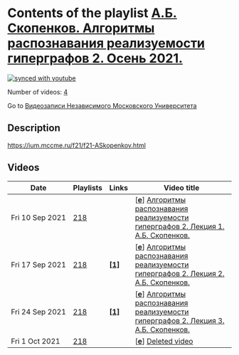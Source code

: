 # Contents of the playlist [А.Б. Скопенков. Алгоритмы распознавания реализуемости гиперграфов 2. Осень 2021.](https://www.youtube.com/playlist?list=PLp9ABVh6_x4F5jvBrGrURrVLW0HvwYDOR)

[![synced with youtube](https://img.shields.io/github/last-commit/mathphysschool/mathphysschool.github.io/autoupdate1?label=synced%20with%20youtube)](#)

Number of videos: [4](#videos)

Go to [Видеозаписи Независимого Московского Университета](../README.md)

## Description

<https://ium.mccme.ru/f21/f21-ASkopenkov.html>

## Videos

|Date|Playlists|Links|Video title|
|---|---|---|---|
| Fri&nbsp;10&nbsp;Sep&nbsp;2021 | [218](../playlists/218 "А.Б. Скопенков. Алгоритмы распознавания реализуемости гиперграфов 2. Осень 2021.") |  | [[**e**](https://studio.youtube.com/video/UPm22WNxZCk/edit "Edit")] [Алгоритмы распознавания реализуемости гиперграфов 2. Лекция 1. А.Б. Скопенков.](https://www.youtube.com/watch?v=UPm22WNxZCk&list=PLp9ABVh6_x4F5jvBrGrURrVLW0HvwYDOR) |
| Fri&nbsp;17&nbsp;Sep&nbsp;2021 | [218](../playlists/218 "А.Б. Скопенков. Алгоритмы распознавания реализуемости гиперграфов 2. Осень 2021.") | [**[1]**](https://ium.mccme.ru/f21/f21-ASkopenkov.html) | [[**e**](https://studio.youtube.com/video/XBoqvBoeJqw/edit "Edit")] [Алгоритмы распознавания реализуемости гиперграфов 2. Лекция 2. А.Б. Скопенков.](https://www.youtube.com/watch?v=XBoqvBoeJqw&list=PLp9ABVh6_x4F5jvBrGrURrVLW0HvwYDOR "https://ium.mccme.ru/f21/f21-ASkopenkov.html") |
| Fri&nbsp;24&nbsp;Sep&nbsp;2021 | [218](../playlists/218 "А.Б. Скопенков. Алгоритмы распознавания реализуемости гиперграфов 2. Осень 2021.") | [**[1]**](https://ium.mccme.ru/f21/f21-ASkopenkov.html) | [[**e**](https://studio.youtube.com/video/5XkOiAeL7jI/edit "Edit")] [Алгоритмы распознавания реализуемости гиперграфов 2. Лекция 3. А.Б. Скопенков.](https://www.youtube.com/watch?v=5XkOiAeL7jI&list=PLp9ABVh6_x4F5jvBrGrURrVLW0HvwYDOR "https://ium.mccme.ru/f21/f21-ASkopenkov.html") |
| Fri&nbsp;1&nbsp;Oct&nbsp;2021 | [218](../playlists/218 "А.Б. Скопенков. Алгоритмы распознавания реализуемости гиперграфов 2. Осень 2021.") |  | [[**e**](https://studio.youtube.com/video/MnspwsI5Qmg/edit "Edit")] [Deleted video](https://www.youtube.com/watch?v=MnspwsI5Qmg&list=PLp9ABVh6_x4F5jvBrGrURrVLW0HvwYDOR "This video is unavailable.") |
